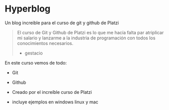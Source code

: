 # Hyperblog
Un blog increible para el curso de git y github de Platzi
> El curso de Git y Github de Platzi es lo que me hacía falta par atriplicar mi salario y lanzarme a la industria de programación con todos los conocimientos necesarios.
> - gestacio

En este curso vemos de todo:
* Git
* Github

* Creado por el increíble curso de Platzi
* incluye ejemplos en windows linux y mac